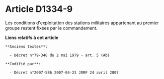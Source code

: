 # Article D1334-9

Les conditions d'exploitation des stations militaires appartenant au premier groupe restent fixées par le commandement.

**Liens relatifs à cet article**

	**Anciens textes**:

	  - Décret n°79-348 du 2 mai 1979 - art. 5 (Ab)

	**Codifié par**:

	  - Décret n°2007-586 2007-04-23 JORF 24 avril 2007
